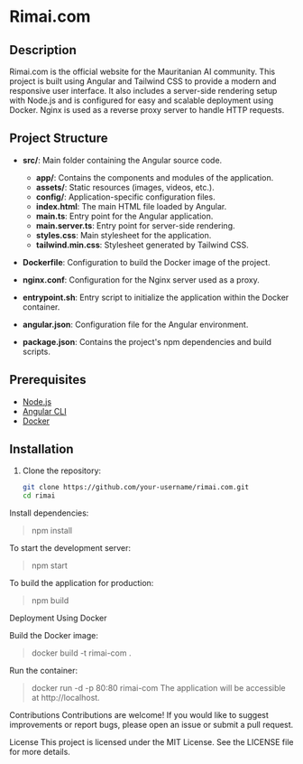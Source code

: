 # Rimai.com

## Description

Rimai.com is the official website for the Mauritanian AI community. This project is built using Angular and Tailwind CSS to provide a modern and responsive user interface. It also includes a server-side rendering setup with Node.js and is configured for easy and scalable deployment using Docker. Nginx is used as a reverse proxy server to handle HTTP requests.

## Project Structure

- **src/**: Main folder containing the Angular source code.
  - **app/**: Contains the components and modules of the application.
  - **assets/**: Static resources (images, videos, etc.).
  - **config/**: Application-specific configuration files.
  - **index.html**: The main HTML file loaded by Angular.
  - **main.ts**: Entry point for the Angular application.
  - **main.server.ts**: Entry point for server-side rendering.
  - **styles.css**: Main stylesheet for the application.
  - **tailwind.min.css**: Stylesheet generated by Tailwind CSS.

- **Dockerfile**: Configuration to build the Docker image of the project.
- **nginx.conf**: Configuration for the Nginx server used as a proxy.
- **entrypoint.sh**: Entry script to initialize the application within the Docker container.
- **angular.json**: Configuration file for the Angular environment.
- **package.json**: Contains the project's npm dependencies and build scripts.

## Prerequisites





- [Node.js](https://nodejs.org/)
- [Angular CLI](https://angular.io/cli)
- [Docker](https://www.docker.com/)

## Installation

1. Clone the repository:
   ```bash
   git clone https://github.com/your-username/rimai.com.git
   cd rimai


Install dependencies:
> npm install


To start the development server:
> npm start

To build the application for production:
> npm build 


Deployment Using Docker

Build the Docker image:
> docker build -t rimai-com .


Run the container:
> docker run -d -p 80:80 rimai-com
The application will be accessible at http://localhost.

Contributions
Contributions are welcome! If you would like to suggest improvements or report bugs, please open an issue or submit a pull request.

License
This project is licensed under the MIT License. See the LICENSE file for more details.